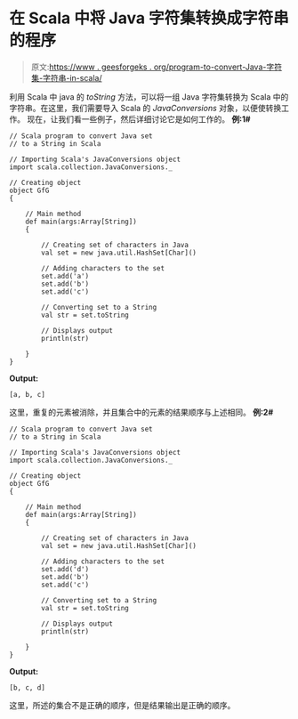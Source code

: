 # 在 Scala 中将 Java 字符集转换成字符串的程序

> 原文:[https://www . geesforgeks . org/program-to-convert-Java-字符集-字符串-in-scala/](https://www.geeksforgeeks.org/program-to-convert-java-set-of-characters-to-a-string-in-scala/)

利用 Scala 中 java 的 *toString* 方法，可以将一组 Java 字符集转换为 Scala 中的字符串。在这里，我们需要导入 Scala 的 *JavaConversions* 对象，以便使转换工作。
现在，让我们看一些例子，然后详细讨论它是如何工作的。
**例:1#**

```
// Scala program to convert Java set 
// to a String in Scala

// Importing Scala's JavaConversions object
import scala.collection.JavaConversions._

// Creating object
object GfG
{ 

    // Main method
    def main(args:Array[String])
    {

        // Creating set of characters in Java
        val set = new java.util.HashSet[Char]()

        // Adding characters to the set
        set.add('a')
        set.add('b')
        set.add('c')

        // Converting set to a String
        val str = set.toString

        // Displays output
        println(str)

    }
}
```

**Output:**

```
[a, b, c]

```

这里，重复的元素被消除，并且集合中的元素的结果顺序与上述相同。
**例:2#**

```
// Scala program to convert Java set 
// to a String in Scala

// Importing Scala's JavaConversions object
import scala.collection.JavaConversions._

// Creating object
object GfG
{ 

    // Main method
    def main(args:Array[String])
    {

        // Creating set of characters in Java
        val set = new java.util.HashSet[Char]()

        // Adding characters to the set
        set.add('d')
        set.add('b')
        set.add('c')

        // Converting set to a String
        val str = set.toString

        // Displays output
        println(str)

    }
}
```

**Output:**

```
[b, c, d]

```

这里，所述的集合不是正确的顺序，但是结果输出是正确的顺序。